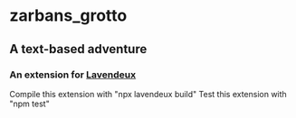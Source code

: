 # zarbans_grotto
## A text-based adventure

### An extension for [Lavendeux](https://rscarson.github.io/lavendeux/)

Compile this extension with "npx lavendeux build"
Test this extension with "npm test"